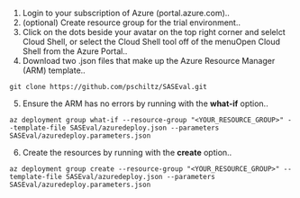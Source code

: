 1. Login to your subscription of Azure (portal.azure.com)..
2. (optional) Create resource group for the trial environment..
3. Click on the dots beside your avatar on the top right corner and selelct Cloud Shell, or select the Cloud Shell tool off of the menuOpen Cloud Shell from the Azure Portal..
4. Download two .json files that make up the Azure Resource Manager (ARM) template..
```
git clone https://github.com/pschiltz/SASEval.git
```
5. Ensure the ARM has no errors by running with the **what-if** option..
```
az deployment group what-if --resource-group "<YOUR_RESOURCE_GROUP>" --template-file SASEval/azuredeploy.json --parameters SASEval/azuredeploy.parameters.json
```
6. Create the resources by running with the **create** option..
```
az deployment group create --resource-group "<YOUR_RESOURCE_GROUP>" --template-file SASEval/azuredeploy.json --parameters SASEval/azuredeploy.parameters.json
```
